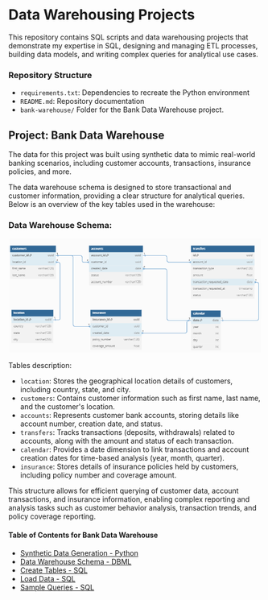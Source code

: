 # Data Warehousing Projects

This repository contains SQL scripts and data warehousing projects that demonstrate my expertise in SQL, designing and managing ETL processes, building data models, and writing complex queries for analytical use cases.


### Repository Structure

- `requirements.txt`: Dependencies to recreate the Python environment
- `README.md`: Repository documentation
- `bank-warehouse/` Folder for the Bank Data Warehouse project.


## Project: Bank Data Warehouse

The data for this project was built using synthetic data to mimic real-world banking scenarios, including customer accounts, transactions, insurance policies, and more.

The data warehouse schema is designed to store transactional and customer information, providing a clear structure for analytical queries. Below is an overview of the key tables used in the warehouse:

### Data Warehouse Schema:

<p align="center">
  <img src="bank-warehouse/bank_warehouse_diagram.png" alt="Bank Warehouse Diagram" width="500"/>
</p>
	
Tables description:

- `location`: Stores the geographical location details of customers, including country, state, and city.
- `customers`: Contains customer information such as first name, last name, and the customer's location.
- `accounts`: Represents customer bank accounts, storing details like account number, creation date, and status.
- `transfers`: Tracks transactions (deposits, withdrawals) related to accounts, along with the amount and status of each transaction.
- `calendar`: Provides a date dimension to link transactions and account creation dates for time-based analysis (year, month, quarter).
- `insurance`: Stores details of insurance policies held by customers, including policy number and coverage amount.

This structure allows for efficient querying of customer data, account transactions, and insurance information, enabling complex reporting and analysis tasks such as customer behavior analysis, transaction trends, and policy coverage reporting.

#### Table of Contents for Bank Data Warehouse

- [Synthetic Data Generation - Python](bank-warehouse/synthetic_data_generation.py)
- [Data Warehouse Schema - DBML](bank-warehouse/bank_diagram.txt)
- [Create Tables - SQL](bank-warehouse/create_tables.sql)
- [Load Data - SQL](bank-warehouse/load_data.sql)
- [Sample Queries - SQL](bank-warehouse/sample_queries.sql)




